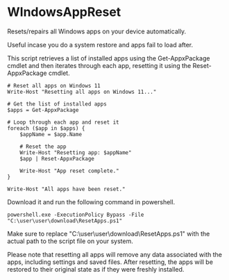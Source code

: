 # WIndowsAppReset
Resets/repairs all Windows apps on your device automatically. 

Useful incase you do a system restore and apps fail to load after. 

This script retrieves a list of installed apps using the Get-AppxPackage cmdlet and then iterates through each app, resetting it using the Reset-AppxPackage cmdlet.

```
# Reset all apps on Windows 11
Write-Host "Resetting all apps on Windows 11..."

# Get the list of installed apps
$apps = Get-AppxPackage

# Loop through each app and reset it
foreach ($app in $apps) {
    $appName = $app.Name

    # Reset the app
    Write-Host "Resetting app: $appName"
    $app | Reset-AppxPackage

    Write-Host "App reset complete."
}

Write-Host "All apps have been reset."
```

Download it and run the following command in powershell. 
```
powershell.exe -ExecutionPolicy Bypass -File "C:\user\user\download\ResetApps.ps1"
```
Make sure to replace "C:\user\user\download\ResetApps.ps1" with the actual path to the script file on your system.

Please note that resetting all apps will remove any data associated with the apps, including settings and saved files. After resetting, the apps will be restored to their original state as if they were freshly installed.
